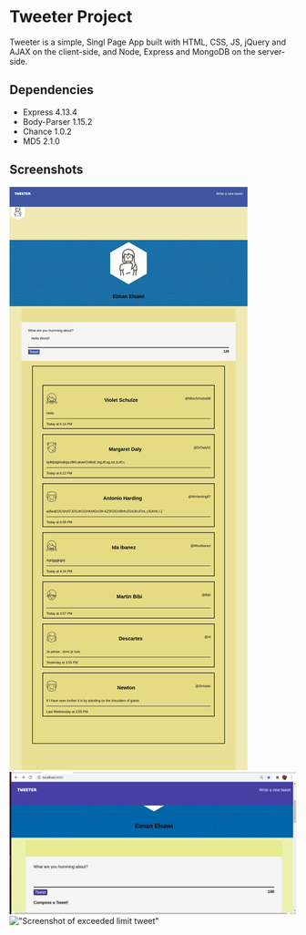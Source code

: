 # Tweeter Project

Tweeter is a simple, Singl Page App built with HTML, CSS, JS, jQuery and AJAX on the client-side, and Node, Express and MongoDB on the server-side.

## Dependencies

- Express 4.13.4
- Body-Parser 1.15.2
- Chance 1.0.2
- MD5 2.1.0

## Screenshots

!["Screenshot of tweet compose box"](https://github.com/imansawi/tweeter/blob/master/public/images/Tweeter-SPA.png)
!["Screenshot of an empty tweet"](https://github.com/imansawi/tweeter/blob/master/public/images/Empty-Tweet.png)
!["Screenshot of exceeded limit tweet"](https://https://github.com/imansawi/tweeter/blob/master/public/images/Exeed-Tweet-Limit.png)
